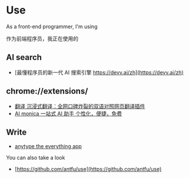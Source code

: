 # Use

As a front-end programmer, I'm using

作为前端程序员，我正在使用的

## AI search

- [最懂程序员的新一代 AI 搜索引擎 https://devv.ai/zh](https://devv.ai/zh)

## chrome://extensions/

- [翻译 沉浸式翻译：全网口碑炸裂的双语对照网页翻译插件](https://immersivetranslate.com/)
- [AI monica 一站式 AI 助手 个性化，便捷，免费](https://monica.im/zh_CN?index=1&from=extension_nav)

## Write

- [anytype the everything app](https://anytype.io/)

You can also take a look

- [https://github.com/antfu/use](https://github.com/antfu/use)
